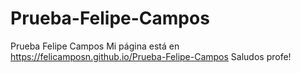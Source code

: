 # Prueba-Felipe-Campos
Prueba Felipe Campos
Mi página está en https://felicamposn.github.io/Prueba-Felipe-Campos
Saludos profe!
